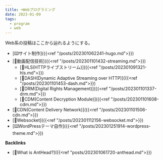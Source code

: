 ```yaml
---
title: ⌨️Webプログラミング
date: 2023-01-09
tags:
  - program
  - web
---
```


Web系の投稿はここから辿れるようにする。  

- [⌨️サイト制作]({{<ref "/posts/202301062241-hugo.md">}})  
- [📝動画配信技術]({{<ref "/posts/202301101432-streaming.md">}})  
  - [📝HLS(HTTPライブストリーム)]({{<ref "/posts/202301091321-hls.md">}})  
  - [📝DASH(Dynamic Adaptive Streaming over HTTP)]({{<ref "/posts/202301101453-dash.md">}})  
  - [📝DRM(Digital Rights Management)]({{<ref "/posts/202301101337-drm.md">}})  
  - [📝CDM(Content Decryption Module)]({{<ref "/posts/202301101608-cdm.md">}})  
- [📝CDN(Content Delivery Network)]({{<ref "/posts/202301101506-cdn.md">}})  
- [📝Websocket]({{<ref "/posts/202301112156-websocket.md">}})  
- [⌨️WordPressテーマ自作]({{<ref "/posts/202301251914-wordpress-theme.md">}})  

**Backlinks**
- [🐜What is AntHead?]({{<ref "posts/202301061720-anthead.md">}})